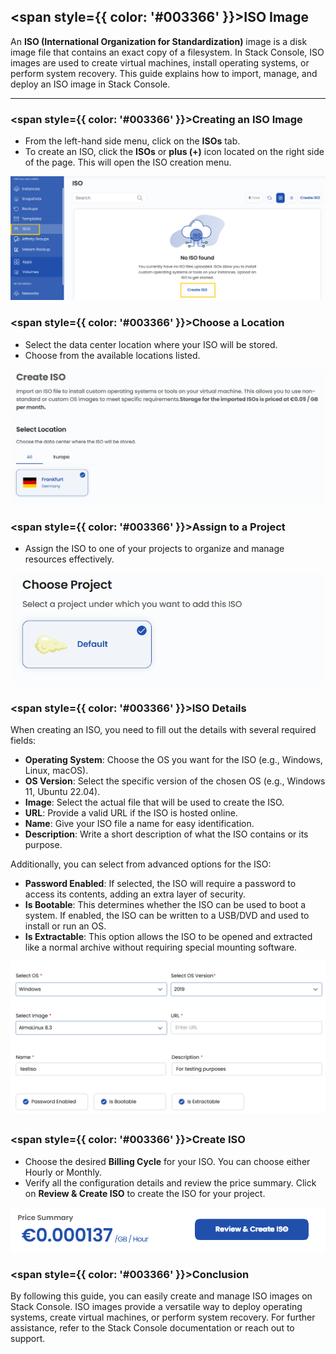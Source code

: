 ## <span style={{ color: '#003366' }}>ISO Image</span>

An **ISO (International Organization for Standardization)** image is a disk image file that contains an exact copy of a filesystem. In Stack Console, ISO images are used to create virtual machines, install operating systems, or perform system recovery. This guide explains how to import, manage, and deploy an ISO image in Stack Console.

----

### <span style={{ color: '#003366' }}>Creating an ISO Image</span>

- From the left-hand side menu, click on the **ISOs** tab.
- To create an ISO, click the **ISOs** or **plus (+)** icon located on the right side of the page. This will open the ISO creation menu.

![ISOs Page](images/iso_1.png)

### <span style={{ color: '#003366' }}>Choose a Location</span>

- Select the data center location where your ISO will be stored.
- Choose from the available locations listed.

![Choose Location](images/iso_2.png)

### <span style={{ color: '#003366' }}>Assign to a Project</span>

- Assign the ISO to one of your projects to organize and manage resources effectively.

![Assign to Project](images/iso_3.png)

### <span style={{ color: '#003366' }}>ISO Details</span>

When creating an ISO, you need to fill out the details with several required fields:

- **Operating System**: Choose the OS you want for the ISO (e.g., Windows, Linux, macOS).
- **OS Version**: Select the specific version of the chosen OS (e.g., Windows 11, Ubuntu 22.04).
- **Image**: Select the actual file that will be used to create the ISO.
- **URL**: Provide a valid URL if the ISO is hosted online.
- **Name**: Give your ISO file a name for easy identification.
- **Description**: Write a short description of what the ISO contains or its purpose.

Additionally, you can select from advanced options for the ISO:

- **Password Enabled**: If selected, the ISO will require a password to access its contents, adding an extra layer of security.
- **Is Bootable**: This determines whether the ISO can be used to boot a system. If enabled, the ISO can be written to a USB/DVD and used to install or run an OS.
- **Is Extractable**: This option allows the ISO to be opened and extracted like a normal archive without requiring special mounting software.

![ISO Details](images/iso_4.png)

### <span style={{ color: '#003366' }}>Create ISO</span>

- Choose the desired **Billing Cycle** for your ISO. You can choose either Hourly or Monthly.
- Verify all the configuration details and review the price summary. Click on **Review & Create ISO** to create the ISO for your project.

![Create ISO](images/iso_5.png)

### <span style={{ color: '#003366' }}>Conclusion</span>

By following this guide, you can easily create and manage ISO images on Stack Console. ISO images provide a versatile way to deploy operating systems, create virtual machines, or perform system recovery. For further assistance, refer to the Stack Console documentation or reach out to support.
